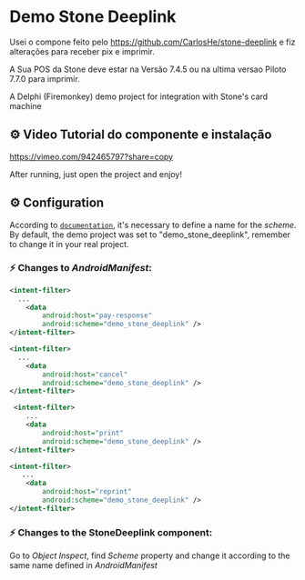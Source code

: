# Demo Stone Deeplink

Usei o compone feito pelo https://github.com/CarlosHe/stone-deeplink e fiz alterações para receber pix e imprimir.

A Sua POS da Stone deve estar na Versão 7.4.5 ou na ultima versao Piloto 7.7.0 para imprimir.

A Delphi (Firemonkey) demo project for integration with Stone's card machine

## ⚙️ Video Tutorial do componente e instalação
https://vimeo.com/942465797?share=copy

After running, just open the project and enjoy!

## ⚙️ Configuration

According to [`documentation`](https://sdkandroid.stone.com.br/reference/configuracao-deeplink), it's necessary to define a name for the *scheme*. By default, the demo project was set to "demo_stone_deeplink", remember to change it in your real project.

### ⚡️ Changes to *AndroidManifest*:

``` xml
<intent-filter>
  ...
    <data
        android:host="pay-response"
        android:scheme="demo_stone_deeplink" />
</intent-filter>
```
``` xml
<intent-filter>
  ...
    <data
        android:host="cancel"
        android:scheme="demo_stone_deeplink" />
</intent-filter>
```
``` xml
 <intent-filter>
    ...
    <data
        android:host="print"
        android:scheme="demo_stone_deeplink" />
</intent-filter>

```
``` xml
<intent-filter>
   ...
    <data
        android:host="reprint"
        android:scheme="demo_stone_deeplink" />
</intent-filter>

```

### ⚡️ Changes to the StoneDeeplink component:

Go to *Object Inspect*, find *Scheme* property and change it according to the same name defined in *AndroidManifest*

 
